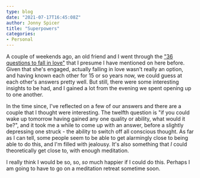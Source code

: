 ```yaml
---
type: blog
date: "2021-07-17T16:45:08Z"
author: Jonny Spicer
title: "Superpowers"
categories:
- Personal
---
```

A couple of weekends ago, an old friend and I went through the ["36 questions to fall in love"](https://www.nytimes.com/2015/01/09/style/no-37-big-wedding-or-small.html) that I presume I have mentioned on here before. Given that she's engaged, actually falling in love wasn't really an option,
and having known each other for 15 or so years now, we could guess at each other's answers pretty well. But still, there were some interesting insights to be
had, and I gained a lot from the evening we spent opening up to one another.

In the time since, I've reflected on a few of our answers and there are a couple that I thought were interesting. The twelfth question is "if you could wake
up tomorrow having gained any one quality or ability, what would it be?", and it took me a while to come up with an answer, before a slightly depressing one
struck - the ability to switch off all conscious thought. As far as I can tell, some people seem to be able to get alarmingly close to being able to do this,
and I'm filled with jealousy. It's also something that *I* could theoretically get close to, with enough meditation.

I really think I would be so, so, *so* much happier if I could do this. Perhaps I am going to have to go on a meditation retreat sometime soon.

